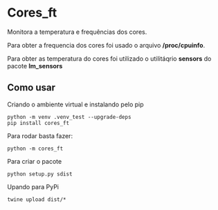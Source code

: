 # Cores_ft

Monitora a temperatura e frequências dos cores.

Para obter a frequencia dos cores foi usado o arquivo **/proc/cpuinfo**.

Para obter as temperatura do cores foi utilizado o utilitáqrio **sensors** do pacote **lm_sensors**


## Como usar

Criando o ambiente virtual e instalando pelo pip

```console
python -m venv .venv_test --upgrade-deps
pip install cores_ft
```

Para rodar basta fazer:

```console
python -m cores_ft
```

Para criar o pacote

```console
python setup.py sdist
```

Upando para PyPi

```console
twine upload dist/*
```
